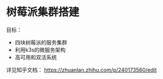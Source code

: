 # 树莓派集群搭建

目标：
- 四块树莓派的服务集群
- 利用k3s的微服务架构
- 高可用和双活系统

详见知乎文档： https://zhuanlan.zhihu.com/p/240173560/edit
